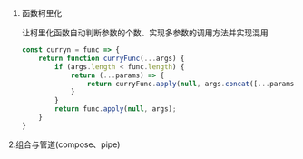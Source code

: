 1. 函数柯里化

   

   让柯里化函数自动判断参数的个数、实现多参数的调用方法并实现混用

   ```js
   const curryn = func => {
       return function curryFunc(...args) {
           if (args.length < func.length) {
               return (...params) => {
                   return curryFunc.apply(null, args.concat([...params]));
               }
           }
           return func.apply(null, args);
       }
   }
   ```

2.组合与管道(compose、pipe)